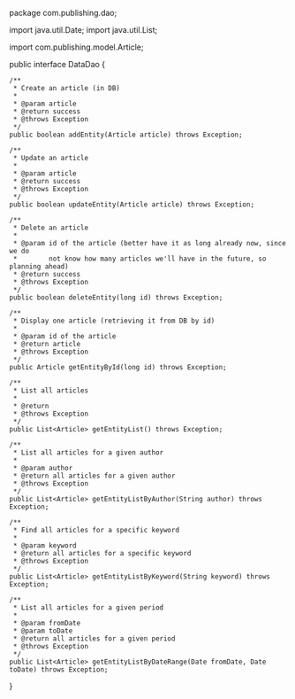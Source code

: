 package com.publishing.dao;

import java.util.Date;
import java.util.List;

import com.publishing.model.Article;

public interface DataDao {

	/**
	 * Create an article (in DB)
	 * 
	 * @param article
	 * @return success
	 * @throws Exception
	 */
	public boolean addEntity(Article article) throws Exception;
	
	/**
	 * Update an article
	 * 
	 * @param article
	 * @return success
	 * @throws Exception
	 */
	public boolean updateEntity(Article article) throws Exception;
	
	/**
	 * Delete an article
	 * 
	 * @param id of the article (better have it as long already now, since we do
	 *        not know how many articles we'll have in the future, so planning ahead)
	 * @return success
	 * @throws Exception
	 */
	public boolean deleteEntity(long id) throws Exception;
	
	/**
	 * Display one article (retrieving it from DB by id)
	 * 
	 * @param id of the article
	 * @return article
	 * @throws Exception
	 */
	public Article getEntityById(long id) throws Exception;
	
	/**
	 * List all articles
	 * 
	 * @return
	 * @throws Exception
	 */
	public List<Article> getEntityList() throws Exception;
	
	/**
	 * List all articles for a given author
	 * 
	 * @param author
	 * @return all articles for a given author
	 * @throws Exception
	 */
	public List<Article> getEntityListByAuthor(String author) throws Exception;

	/**
	 * Find all articles for a specific keyword
	 * 
	 * @param keyword
	 * @return all articles for a specific keyword
	 * @throws Exception
	 */
	public List<Article> getEntityListByKeyword(String keyword) throws Exception;
	
	/**
	 * List all articles for a given period
	 * 
	 * @param fromDate
	 * @param toDate
	 * @return all articles for a given period
	 * @throws Exception
	 */
	public List<Article> getEntityListByDateRange(Date fromDate, Date toDate) throws Exception;
	
}

